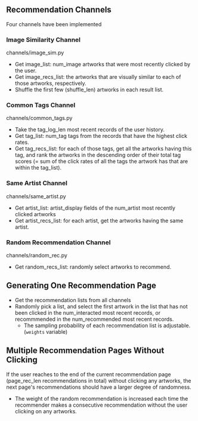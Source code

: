 ## Recommendation Channels

Four channels have been implemented

### Image Similarity Channel

channels/image_sim.py

- Get image_list: num_image artworks that were most recently clicked by the user.
- Get image_recs_list: the artworks that are visually similar to each of those artworks, respectively.
- Shuffle the first few (shuffle_len) artworks in each result list.

### Common Tags Channel

channels/common_tags.py

- Take the tag_log_len most recent records of the user history.
- Get tag_list: num_tag tags from the records that have the highest click rates.
- Get tag_recs_list: for each of those tags, get all the artworks having this tag, and rank the artworks in the descending order of their total tag scores (= sum of the click rates of all the tags the artwork has that are within the tag_list).

### Same Artist Channel

channels/same_artist.py

- Get artist_list: artist_display fields of the num_artist most recently clicked artworks
- Get artist_recs_list: for each artist, get the artworks having the same artist.

### Random Recommendation Channel

channels/random_rec.py

- Get random_recs_list: randomly select artworks to recommend.

## Generating One Recommendation Page

- Get the recommendation lists from all channels
- Randomly pick a list, and select the first artwork in the list that has not been clicked in the num_interacted most recent records, or recommmended in the num_recommended most recent records.
    - The sampling probability of each recommendation list is adjustable. (`weights` variable)

## Multiple Recommendation Pages Without Clicking

If the user reaches to the end of the current recommendation page (page_rec_len recommendations in total) without clicking any artworks, the next page's recommendations should have a larger degree of randomness.
- The weight of the random recommendation is increased each time the recommender makes a consecutive recommendation without the user clicking on any artworks.